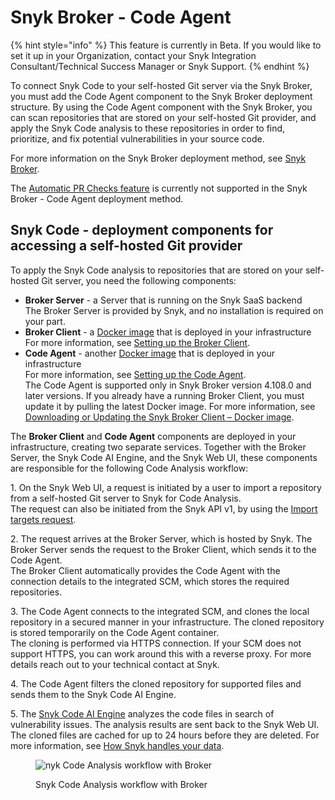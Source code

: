 # Snyk Broker - Code Agent

{% hint style="info" %}
This feature is currently in Beta. If you would like to set it up in your Organization, contact your Snyk Integration Consultant/Technical Success Manager or Snyk Support.
{% endhint %}

To connect Snyk Code to your self-hosted Git server via the Snyk Broker, you must add the Code Agent component to the Snyk Broker deployment structure. By using the Code Agent component with the Snyk Broker, you can scan repositories that are stored on your self-hosted Git provider, and apply the Snyk Code analysis to these repositories in order to find, prioritize, and fix potential vulnerabilities in your source code.

For more information on the Snyk Broker deployment method, see [Snyk Broker](../).

The [Automatic PR Checks feature](../../../products/snyk-code/pr-checks-for-snyk-code/) is currently not supported in the Snyk Broker - Code Agent deployment method.

## Snyk Code - deployment components for accessing a self-hosted Git provider

To apply the Snyk Code analysis to repositories that are stored on your self-hosted Git server, you need the following components:

* **Broker Server** - a Server that is running on the Snyk SaaS backend\
  The Broker Server is provided by Snyk, and no installation is required on your part.
* **Broker Client** - a [Docker image](https://hub.docker.com/r/snyk/broker/) that is deployed in your infrastructure\
  For more information, see [Setting up the Broker Client](setting-up-the-code-agent-broker-client-deployment/step-5-setting-up-the-broker-client/).
* **Code Agent** - another [Docker image](https://hub.docker.com/r/snyk/code-agent/) that is deployed in your infrastructure\
  For more information, see [Setting up the Code Agent](setting-up-the-code-agent-broker-client-deployment/step-4-setting-up-the-code-agent/).\
  The Code Agent is supported only in Snyk Broker version 4.108.0 and later versions. If you already have a running Broker Client, you must update it by pulling the latest Docker image. For more information, see [Downloading or Updating the Snyk Broker Client – Docker image](setting-up-the-code-agent-broker-client-deployment/step-5-setting-up-the-broker-client/step-5.1-downloading-or-updating-the-snyk-broker-client-docker-image.md).

The **Broker Client** and **Code Agent** components are deployed in your infrastructure, creating two separate services. Together with the Broker Server, the Snyk Code AI Engine, and the Snyk Web UI, these components are responsible for the following Code Analysis workflow:

1\. On the Snyk Web UI, a request is initiated by a user to import a repository from a self-hosted Git server to Snyk for Code Analysis.\
The request can also be initiated from the Snyk API v1, by using the [Import targets request](https://snyk.docs.apiary.io/#reference/import-projects/import/import-targets).

2\. The request arrives at the Broker Server, which is hosted by Snyk. The Broker Server sends the request to the Broker Client, which sends it to the Code Agent.\
The Broker Client automatically provides the Code Agent with the connection details to the integrated SCM, which stores the required repositories.

3\. The Code Agent connects to the integrated SCM, and clones the local repository in a secured manner in your infrastructure. The cloned repository is stored temporarily on the Code Agent container.\
The cloning is performed via HTTPS connection. If your SCM does not support HTTPS, you can work around this with a reverse proxy. For more details reach out to your technical contact at Snyk.

4\. The Code Agent filters the cloned repository for supported files and sends them to the Snyk Code AI Engine.

5\. The [Snyk Code AI Engine](https://docs.snyk.io/products/snyk-code/introducing-snyk-code/key-features/ai-engine) analyzes the code files in search of vulnerability issues. The analysis results are sent back to the Snyk Web UI.\
The cloned files are cached for up to 24 hours before they are deleted. For more information, see [How Snyk handles your data](../../../snyk-processes/how-snyk-handles-your-data.md).

<figure><img src="../../../.gitbook/assets/Code Agent - diagram - new - 4.png" alt="nyk Code Analysis workflow with Broker"><figcaption><p>Snyk Code Analysis workflow with Broker</p></figcaption></figure>
